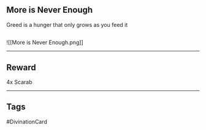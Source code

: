 ## More is Never Enough
Greed is a hunger that only grows as you feed it
## 
![[More is Never Enough.png]]

---
## Reward
4x Scarab

---
## Tags
#DivinationCard